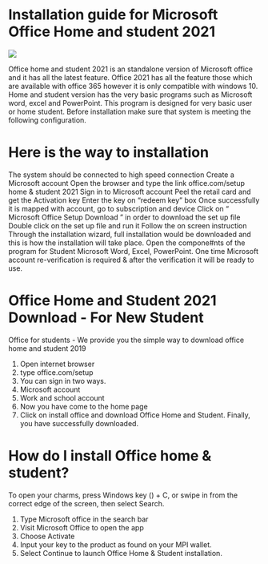 # Installation guide for Microsoft Office Home and student 2021
<a href="https://homenstudents.com/"><img src="https://homestudents.github.io/getstart.jpg"></a>

Office home and student 2021 is an standalone version of Microsoft office and it has all the latest feature. Office 2021 has all the feature those which are available with office 365 however it is only compatible with windows 10. Home and student version has the very basic programs such as Microsoft word, excel and PowerPoint. This program is designed for very basic user or home student.  Before installation make sure that system is meeting the following configuration.

# Here is the way to installation
The system should be connected to high speed connection
Create a Microsoft account
Open the browser and type the link office.com/setup home & student 2021
Sign in to Microsoft account
Peel the retail card and get the Activation key
Enter the key on “redeem key” box
Once successfully it is mapped with account, go to subscription and device
Click on “ Microsoft Office Setup Download ” in order to download the set up file
Double click on the set up file and run it
Follow the on screen instruction
Through the installation wizard, full installation would be downloaded and this is how the installation will take place.
Open the compone#nts of the program for Student Microsoft Word, Excel, PowerPoint. One time Microsoft account re-verification is required & after the verification it will be ready to use.

# Office Home and Student 2021 Download - For New Student

Office for students - We provide you the simple way to download office home and student 2019

1. Open internet browser
2. type office.com/setup
3. You can sign in two ways.
4. Microsoft account
5. Work and school account
6. Now you have come to the home page
7. Click on install office and download Office Home and Student.
Finally, you have successfully downloaded.

# How do I install Office home & student?
To open your charms, press Windows key () + C, or swipe in from the correct edge of the screen, then select Search.
1. Type Microsoft office in the search bar
2. Visit Microsoft Office to open the app
3. Choose Activate
4. Input your key to the product as found on your MPI wallet.
5. Select Continue to launch Office Home & Student installation.
